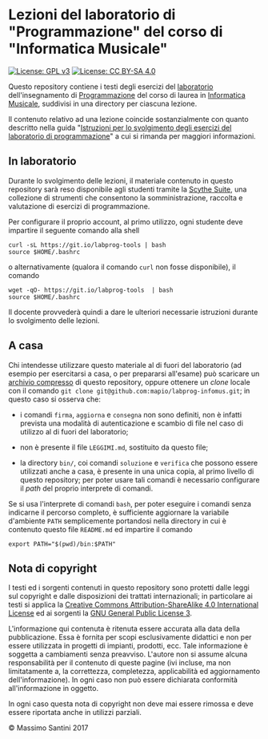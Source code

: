 # Lezioni del laboratorio di "Programmazione" del corso di "Informatica Musicale"

[![License: GPL v3](https://img.shields.io/badge/License-GPL%20v3-blue.svg)](http://www.gnu.org/licenses/gpl-3.0)
[![License: CC BY-SA 4.0](https://i.creativecommons.org/l/by-sa/4.0/80x15.png)](http://creativecommons.org/licenses/by-sa/4.0/)

Questo repository contiene i testi degli esercizi del [laboratorio](https://santini.di.unimi.it/d/labprog/) dell'insegnamento di [Programmazione](http://www.ccdinfmi.unimi.it/it/corsiDiStudio/2017/F3Xof2/default/F3X-36/index.html) del corso di laurea in [Informatica Musicale](http://www.ccdinfmi.unimi.it/it/corsiDiStudio/2017/F3Xof2/), suddivisi in una directory per ciascuna lezione.

Il contenuto relativo ad una lezione coincide sostanzialmente con quanto descritto nella guida "[Istruzioni
per lo svolgimento degli esercizi del laboratorio di
programmazione](http://reaper.srv.di.unimi.it/manuale.html)" a cui si rimanda per maggiori informazioni.

## In laboratorio

Durante lo svolgimento delle lezioni, il materiale contenuto in questo
repository sarà reso disponibile agli studenti tramite la [Scythe Suite](https://github.com/scythe-suite),
una collezione di strumenti che consentono la somministrazione, raccolta e
valutazione di esercizi di programmazione.

Per configurare il proprio account, al primo utilizzo, ogni studente deve
impartire il seguente comando alla shell

    curl -sL https://git.io/labprog-tools | bash
    source $HOME/.bashrc

o alternativamente (qualora il comando `curl` non fosse disponibile), il comando

    wget -qO- https://git.io/labprog-tools  | bash
    source $HOME/.bashrc

Il docente provvederà quindi a dare le ulteriori necessarie istruzioni durante
lo svolgimento delle lezioni.

## A casa

Chi intendesse utilizzare questo materiale al di fuori del laboratorio (ad
esempio per esercitarsi a casa, o per prepararsi all'esame) può scaricare un
[archivio compresso](https://github.com/mapio/labprog-infomus/archive/master.zip)
di questo repository, oppure ottenere un *clone* locale con il comando `git clone
git@github.com:mapio/labprog-infomus.git`; in questo caso si osserva che:

- i comandi `firma`, `aggiorna` e `consegna` non sono definiti, non è infatti prevista
  una modalità di autenticazione e scambio di file nel caso di utilizzo al di fuori del
  laboratorio;

- non è presente il file `LEGGIMI.md`, sostituito da questo file;

- la directory `bin/`, coi comandi `soluzione` e `verifica` che possono essere
  utilizzati anche a casa, è presente in una unica copia, al primo livello di
  questo repository; per poter usare tali comandi è necessario configurare il
  *path* del proprio interprete di comandi.

Se si usa l'interprete di comandi `bash`, per poter eseguire i comandi senza
indicarne il percorso completo, è sufficiente aggiornare la variabile d'ambiente
`PATH` semplicemente portandosi nella directory in cui è contenuto questo file
`README.md` ed impartire il comando

	export PATH="$(pwd)/bin:$PATH"

## Nota di copyright

I testi ed i sorgenti contenuti in questo repository sono protetti dalle leggi
sul copyright e dalle disposizioni dei trattati internazionali; in particolare
ai testi si applica la [Creative Commons Attribution-ShareAlike 4.0
International License](http://creativecommons.org/licenses/by-sa/4.0/) ed ai
sorgenti la [GNU General Public License
3](https://www.gnu.org/licenses/gpl-3.0.html).

L'informazione qui contenuta è ritenuta essere accurata alla data della
pubblicazione. Essa è fornita per scopi esclusivamente didattici e non per
essere utilizzata in progetti di impianti, prodotti, ecc. Tale informazione è
soggetta a cambiamenti senza preavviso. L'autore non si assume alcuna
responsabilità per il contenuto di queste pagine (ivi incluse, ma non
limitatamente a, la correttezza, completezza, applicabilità ed aggiornamento
dell'informazione). In ogni caso non può essere dichiarata conformità
all'informazione in oggetto.

In ogni caso questa nota di copyright non deve mai essere rimossa e deve essere
riportata anche in utilizzi parziali.

© Massimo Santini 2017
